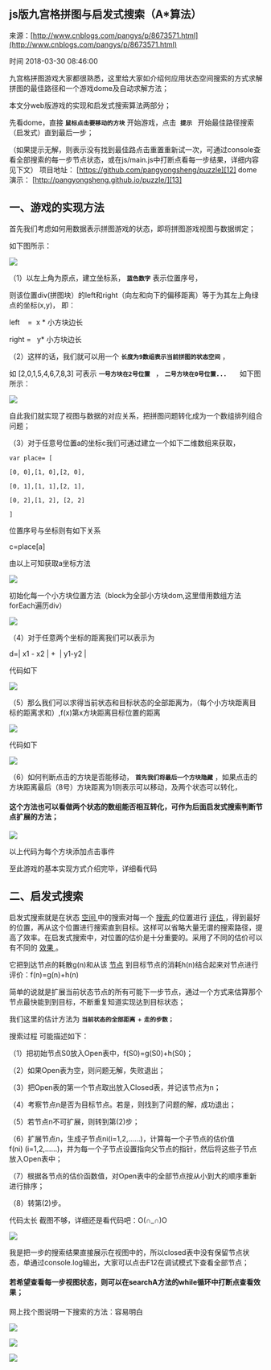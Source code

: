 ## js版九宫格拼图与启发式搜索（A*算法）

来源：[http://www.cnblogs.com/pangys/p/8673571.html](http://www.cnblogs.com/pangys/p/8673571.html)

时间 2018-03-30 08:46:00

 
九宫格拼图游戏大家都很熟悉，这里给大家如介绍何应用状态空间搜索的方式求解拼图的最佳路径和一个游戏dome及自动求解方法；
 
本文分web版游戏的实现和启发式搜索算法两部分；
 
先看dome，直接 **`鼠标点击要移动的方块`**  开始游戏，点击  **`提示 `**  开始最佳路径搜索（启发式）直到最后一步；
 
（如果提示无解，则表示没有找到最佳路点击重置重新试一次，可通过console查看全部搜索的每一步节点状态，或在js/main.js中打断点看每一步结果，详细内容见下文）
   项目地址： [https://github.com/pangyongsheng/puzzle][12] 
   dome演示： [http://pangyongsheng.github.io/puzzle/][13] 
 
## 一、游戏的实现方法  
 
首先我们考虑如何用数据表示拼图游戏的状态，即将拼图游戏视图与数据绑定；
 
如下图所示： 

 
![][0]
 
（1）以左上角为原点，建立坐标系， **`蓝色数字`**    表示位置序号，
 
则该位置div(拼图块）的left和right（向左和向下的偏移距离）等于为其左上角绿点的坐标(x,y)， 即：
 
left    =  x * 小方块边长
 
right =   y* 小方块边长  

 
（2）这样的话，我们就可以用一个 **`长度为9数组表示当前拼图的状态空间`**  ，
 
如 [2,0,1,5,4,6,7,8,3] 可表示 **` 一号方块在2号位置  `**  ，  **`二号方块在0号位置...   `**  如下图所示：
 
![][1]
 
自此我们就实现了视图与数据的对应关系，把拼图问题转化成为一个数组排列组合问题；
 
（3）对于任意号位置a的坐标c我们可通过建立一个如下二维数组来获取，
```
var place= [
 
[0, 0],[1, 0],[2, 0],
 
[0, 1],[1, 1],[2, 1],
 
[0, 2],[1, 2], [2, 2] 
 
]
```
位置序号与坐标则有如下关系
 
c=place[a]
 
由以上可知获取a坐标方法
 
![][2]
 
初始化每一个小方块位置方法（block为全部小方块dom,这里借用数组方法forEach遍历div）
 
![][3]
 
（4）对于任意两个坐标的距离我们可以表示为
 
d=| x1 - x2 | +  | y1-y2 |
 
代码如下
 
![][4]
 
（5）那么我们可以求得当前状态和目标状态的全部距离为，（每个小方块距离目标的距离求和）,f(x)第x方块距离目标位置的距离
 
![][5]
 
代码如下
 
![][6]
 
（6）如何判断点击的方块是否能移动， **`首先我们将最后一个方块隐藏`**    ，如果点击的方块距离最后（8号）方块距离为1则表示可以移动，及两个状态可以转化，
 
#### 这个方法也可以看做两个状态的数组能否相互转化，可作为后面启发式搜索判断节点扩展的方法；
 
![][7]
 
以上代码为每个方块添加点击事件
 
至此游戏的基本实现方式介绍完毕，详细看代码
 
## 二、启发式搜索  
 
启发式搜索就是在状态 [ 空间 ][14] 中的搜索对每一个 [ 搜索 ][15] 的位置进行 [ 评估 ][16] ，得到最好的位置，再从这个位置进行搜索直到目标。这样可以省略大量无谓的搜索路径，提高了效率。在启发式搜索中，对位置的估价是十分重要的。采用了不同的估价可以有不同的 [ 效果 ][17] 。
 
它把到达节点的耗散g(n)和从该 [节点][18] 到目标节点的消耗h(n)结合起来对节点进行评价：f(n)=g(n)+h(n) 
 
简单的说就是扩展当前状态节点的所有可能下一步节点，通过一个方式来估算那个节点最快能到到目标，不断重复知道实现达到目标状态；
 
我们这里的估计方法为 **`当前状态的全部距离`**  + **`走的步数；`** 
 
搜索过程  可能描述如下：
 
（1）把初始节点S0放入Open表中，f(S0)=g(S0)+h(S0)；
 
（2）如果Open表为空，则问题无解，失败退出；
 
（3）把Open表的第一个节点取出放入Closed表，并记该节点为n；
 
（4）考察节点n是否为目标节点。若是，则找到了问题的解，成功退出；
 
（5）若节点n不可扩展，则转到第(2)步；
 
（6）扩展节点n，生成子节点ni(i=1,2,……)，计算每一个子节点的估价值f(ni) (i=1,2,……)，并为每一个子节点设置指向父节点的指针，然后将这些子节点放入Open表中；
 
（7）根据各节点的估价函数值，对Open表中的全部节点按从小到大的顺序重新进行排序；
 
（8）转第(2)步。
 
代码太长 截图不够，详细还是看代码吧：O(∩_∩)O
 
![][8]
 
我是把一步的搜索结果直接展示在视图中的，所以closed表中没有保留节点状态，单通过console.log输出，大家可以点击F12在调试模式下查看全部节点；
 
#### 若希望查看每一步视图状态，则可以在searchA方法的while循环中打断点查看效果；
 
网上找个图说明一下搜索的方法：容易明白
 
![][9]
 
![][10]
 
![][11]
 


[12]: https://github.com/pangyongsheng/puzzle
[13]: http://pangyongsheng.github.io/puzzle/
[14]: http://baike.baidu.com/view/31260.htm
[15]: http://baike.baidu.com/view/8638.htm
[16]: http://baike.baidu.com/view/20473.htm
[17]: http://baike.baidu.com/view/500044.htm
[18]: http://baike.baidu.com/view/47398.htm
[0]: https://img1.tuicool.com/fmYZVrY.jpg 
[1]: https://img2.tuicool.com/ZjU7fay.jpg 
[2]: https://img0.tuicool.com/Ib2i2q3.png 
[3]: https://img1.tuicool.com/MfMRNza.png 
[4]: https://img1.tuicool.com/nm6JJr7.png 
[5]: https://img2.tuicool.com/URNRBfY.png 
[6]: https://img0.tuicool.com/nYVJVfA.png 
[7]: https://img1.tuicool.com/qI3yUj6.png 
[8]: https://img0.tuicool.com/z6n6ryj.png 
[9]: https://img0.tuicool.com/2yumy2B.png 
[10]: https://img1.tuicool.com/y6ZZVvz.png 
[11]: https://img2.tuicool.com/VJ7RNni.png 